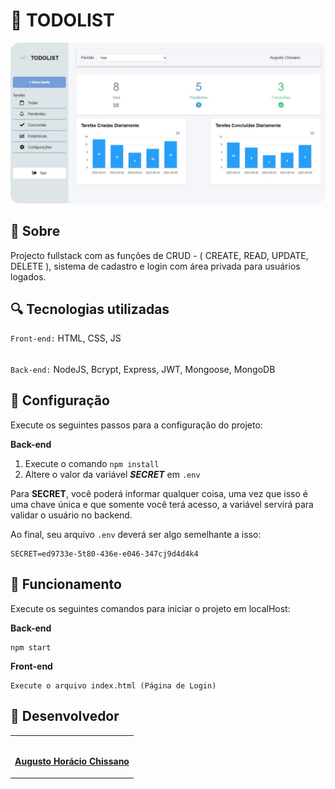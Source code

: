 
# 🎯 TODOLIST



<img  src="preview.jpeg"  alt="preview"  style="border-radius: 15px; cursor: pointer;">


## 📝 Sobre

Projecto fullstack com as funções de CRUD - ( CREATE, READ, UPDATE, DELETE ), sistema de cadastro e login com área privada para usuários logados.


## 🔍 Tecnologias utilizadas

``Front-end:`` HTML, CSS, JS

######

``Back-end:`` NodeJS, Bcrypt, Express, JWT, Mongoose, MongoDB


## 🔧 Configuração

Execute os seguintes passos para a configuração do projeto:

**Back-end**
1. Execute o comando ``npm install``
2. Altere o valor da variável ***SECRET*** em ``.env``

Para **SECRET**, você poderá informar qualquer coisa, uma vez que isso é uma chave única e que somente você terá acesso, a variável servirá para validar o usuário no backend.


Ao final, seu arquivo ``.env`` deverá ser algo semelhante a isso:

```
SECRET=ed9733e-5t80-436e-e046-347cj9d4d4k4
```



## 🚀 Funcionamento

  

Execute os seguintes comandos para iniciar o projeto em localHost:

**Back-end**
```
npm start
```

**Front-end**
```
Execute o arquivo index.html (Página de Login)
```

  

## 🤝 Desenvolvedor

  

<table>

<tr>

<td  align="center">

<a  href="https://github.com/Augusto-Chissano"  width="100px;">

<br>

<strong>Augusto Horácio Chissano</strong>

</a>

</td>

</tr>

</table>